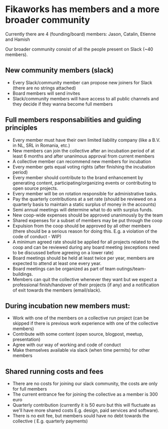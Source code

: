 # Fikaworks has members and a more broader community

Currently there are 4 (founding/board) members: Jason, Catalin, Etienne and Hamish

Our broader community consist of all the people present on Slack (~40 members).

## New community members (slack)

- Every Slack/community member can propose new joiners for Slack (there are no strings attached)
- Board members will send invites
- Slack/community members will have access to all public channels and they decide if they wanna become full members

## Full members responsabilities and guiding principles

- Every member must have their own limited liability company (like a B.V. in NL, SRL in Romania, etc.)
- New members can join the collective after an incubation period of at least 6 months and after unanimous approval from current members
- A collective member can recommend new members for incubation
- Every member gets equal voting rights (after finishing the incubation period)
- Every member should contribute to the brand enhancement by generating content, participating/organizing events or contributing to open source projects.
- Every member will be on rotation responsible for administrative tasks.
- Pay the quarterly contributions at a set rate (should be reviewed on a quarterly basis to maintain a static surplus of money in the accounts)
- Semi annual meetings will determine what to do with surplus funds.
- New coop-wide expenses should be approved unanimously by the team
- Shared expenses for a subset of members may be put through the coop
- Expulsion from the coop should be approved by all other members (there should be a serious reason for doing this. E.g. a violation of the code of conduct - WIP)
- A minimum agreed rate should be applied for all projects related to the coop and can be reviewed during any board meeting (exceptions need to be discussed before agreeing on a lower rate)
- Board meetings should be held at least twice per year, members are expected to attend at least one every year. 
- Board meetings can be organized as part of team outings/team-buildings.
- Members can quit the collective whenever they want but we expect a professional finish/handover of their projects (if any) and a notification of exit towards the members (email/slack).

## During incubation new members must:

- Work with one of the members on a collective run project (can be skipped if there is previous work experience with one of the collective members)
- Contribute with some content (open source, blogpost, meetup, presentation)
- Agree with our way of working and code of conduct
- Make themselves available via slack (when time permits) for other members

## Shared running costs and fees

- There are no costs for joining our slack community, the costs are only for full members
- The current entrance fee for joining the collective as a member is 300 euro
- Quarterly contribution (currently it is 50 euro but this will fluctuate as we'll have more shared costs E.g. design, paid services and software).
- There is no exit fee, but members sould have no debt towards the collective ( E.g. quarterly payments)
